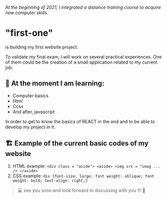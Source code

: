 _At the beginning of 2021, I integrated a distance training course to acquire new computer skills._

"first-one"
===========
is building my first website project.

To validate my final exam, I will work on several practical experiences. One of them could be the creation of a small application related to my current job.


👀 At the moment I am learning:
--------------------------------
* Computer basics
* Html
* Ccss
* And after, javascript

In order to get to know the basics of REACT in the end and to be able to develop my project in it.


🏗️ Example of the current basic codes of my website
--------------------------------------------------------
1. HTML example: `<div class = "aside"> <aside> <img src = "imag ... /> </aside>`
2. CSS example: `div {font-size: large; font weight: oblique; font weight: bold; text-align: right;}`

> 💻 see you soon and look forward to discussing with you !!! 🤘

<!---
*tipio/first-one* is a ✨ special ✨ repository because its `README.md` (this file) appears on your GitHub profile.
You can click the Preview link to take a look at your changes.
--->
